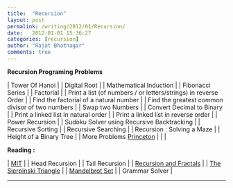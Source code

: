 ```yaml
---
title:  "Recursion"
layout: post
permalink: /writing/2012/01/Recursion/
date:   2012-01-01 15:36:27
categories: [recursion]
author: "Rajat Bhatnagar"
comments: true
---
```


**Recursion Programing Problems**

| Tower Of Hanoi                                                   |
| Digital Root                                                     |
| Mathematical Induction                                           |
| Fibonacci Series                                                 |
| Factorial                                                        |
| Print a list (of numbers / or letters/strings) in reverse Order  |
| Find the factorial of a natural number                           |
| Find the greatest common divisor of two numbers                  |
| Swap two Numbers                                                 |
| Convert Decimal to Binary                                        |
| Print a linked list in natural order                             |
| Print a linked list in reverse order                             |
| Power Recursion                                                  |
| Sudoku Solver using Recursive Backtracking                       |
| Recursive Sorting                                                |
| Recursive Searching                                              |
| Recursion : Solving a Maze                                       |
| Height of a Binary Tree                                          |
| More Problems [Princeton](https://introcs.cs.princeton.edu/java/23recursion/)   |
| |

**Reading :**

| [MIT](https://web.mit.edu/6.005/www/fa15/classes/10-recursion/)                                                      |
| Head Recursion                                                                                                       |
| Tail Recursion                                                                                                       |
| [Recursion and Fractals](https://www2.cs.duke.edu/courses/fall01/cps001/labs/lab7.html)                              |
| [The Sierpinski Triangle](http://www.bowdoin.edu/~ltoma/teaching/cs107/spring06/sierpinski.html)                     |
| [Mandelbrot Set](https://web.stanford.edu/class/archive/cs/cs106b/cs106b.1178//yeah/fractals/yeah_fractals.pdf)      |
| Grammar Solver                                                                                                       |

----------


